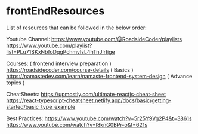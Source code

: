 # frontEndResources
List of resources that can be followed in the below order:

Youtube Channel:
https://www.youtube.com/@RoadsideCoder/playlists
https://www.youtube.com/playlist?list=PLu71SKxNbfoDqgPchmvIsL4hTnJIrtige

Courses: ( frontend interview preparation )
https://roadsidecoder.com/course-details ( Basics )
https://namastedev.com/learn/namaste-frontend-system-design ( Advance topics )

CheatSheets:
https://upmostly.com/ultimate-reactjs-cheat-sheet
https://react-typescript-cheatsheet.netlify.app/docs/basic/getting-started/basic_type_example

Best Practices:
https://www.youtube.com/watch?v=5r25Y9Vg2P4&t=3861s
https://www.youtube.com/watch?v=l8knG0BPr-o&t=621s
